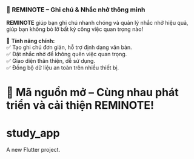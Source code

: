 
### 📝 REMINOTE – Ghi chú & Nhắc nhở thông minh  

**REMINOTE** giúp bạn ghi chú nhanh chóng và quản lý nhắc nhở hiệu quả, giúp bạn không bỏ lỡ bất kỳ công việc quan trọng nào!  

🔹 **Tính năng chính:**  
✅ Tạo ghi chú đơn giản, hỗ trợ định dạng văn bản.  
✅ Đặt nhắc nhở để không quên việc quan trọng.  
✅ Giao diện thân thiện, dễ sử dụng.  
✅ Đồng bộ dữ liệu an toàn trên nhiều thiết bị.  

🚀 **Mã nguồn mở** – Cùng nhau phát triển và cải thiện REMINOTE!  
=======
# study_app

A new Flutter project.
